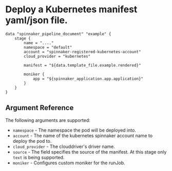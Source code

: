 # Deploy a Kubernetes manifest yaml/json file.

```hcl
data "spinnaker_pipeline_document" "example" {
    stage {
        name = "...."
        namespace = "default"
        account = "spinnaker-registered-kubernetes-account"
        cloud_provider = "kubernetes"

        manifest = "${data.template_file.example.rendered}"

        moniker {
            app = "${spinnaker_application.app.application}"
        }
    }
}
```

## Argument Reference

The following arguments are supported:

- `namespace` - The namespace the pod will be deployed into.
- `account` - The name of the kubernetes spinnaker account name to deploy the pod to.
- `cloud_provider` - The clouddriver's driver name.
- `source` - The field specifies the source of the manifest. At this stage only `text` is being supported.
- `moniker` - Configures custom moniker for the runJob.